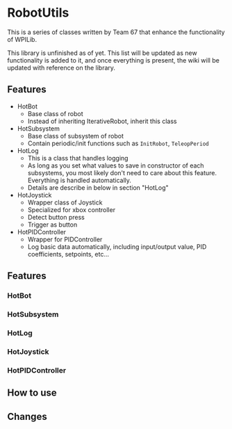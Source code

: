 # RobotUtils

This is a series of classes written by Team 67 that enhance the functionality of WPILib.

This library is unfinished as of yet. This list will be updated as new functionality is added to it, and once everything is present, the wiki will be updated with reference on the library.

## Features

* HotBot
  * Base class of robot
  * Instead of inheriting IterativeRobot, inherit this class
* HotSubsystem
  * Base class of subsystem of robot
  * Contain periodic/init functions such as `InitRobot`, `TeleopPeriod`
* HotLog
  * This is a class that handles logging
  * As long as you set what values to save in constructor of each subsystems, you most likely don't need to care about this feature.  Everything is handled automatically.
  * Details are describe in below in section "HotLog"
* HotJoystick
  * Wrapper class of Joystick
  * Specialized for xbox controller
  * Detect button press
  * Trigger as button
* HotPIDController
  * Wrapper for PIDController
  * Log basic data automatically, including input/output value, PID coefficients, setpoints, etc...


## Features
### HotBot
### HotSubsystem
### HotLog
### HotJoystick
### HotPIDController

## How to use

## Changes
